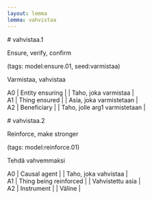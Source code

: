 ```yaml
---
layout: lemma
lemma: vahvistaa
---
```


<div class="sense">
# <span class="sensename">vahvistaa.1</span>

<span class="description">Ensure, verify, confirm</span>

(tags: model:ensure.01, seed:varmistaa)

<span class="description">Varmistaa, vahvistaa</span>

A0 | Entity ensuring |   | Taho, joka varmistaa |  
A1 | Thing ensured |   | Asia, joka varmistetaan |  
A2 | Beneficiary |   | Taho, jolle arg1 varmistetaan |  

</div>

<div class="sense">
# <span class="sensename">vahvistaa.2</span>

<span class="description">Reinforce, make stronger</span>

(tags: model:reinforce.01)

<span class="description">Tehdä vahvemmaksi</span>

A0 | Causal agent |   | Taho, joka vahvistaa |  
A1 | Thing being reinforced |   | Vahvistettu asia |  
A2 | Instrument |   | Väline |  

</div>

